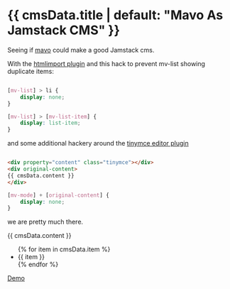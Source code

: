# {{ cmsData.title | default: "Mavo As Jamstack CMS" }}

Seeing if [mavo](https://mavo.io/) could make a good Jamstack cms.

With the [htmlimport plugin](https://plugins.mavo.io/plugin/importhtml) and this hack to prevent mv-list showing duplicate items:

```CSS

[‍mv-list] > li {
    display: none;
}

[‍mv-list] > [‍mv-list-item] {
    display: list-item;
}

```

and some additional hackery around the [tinymce editor plugin](https://plugins.mavo.io/plugin/tinymce)

```html

<div property="content" class="tinymce"></div>
<div original-content>
{‍{ cmsData.content }‍}
</div>

```
```css
[‍mv-mode] + [‍original-content] {
    display: none;
}
```

we are pretty much there.

<div property="content" class="tinymce"></div>
<div original-content>
{{ cmsData.content }}
</div>

<ul>
{% for item in cmsData.item %}
<li>{{ item }}</li>
{% endfor %}
</ul>

[Demo](https://peter-sharp.github.io/mavo-as-jekyll-cms/)
